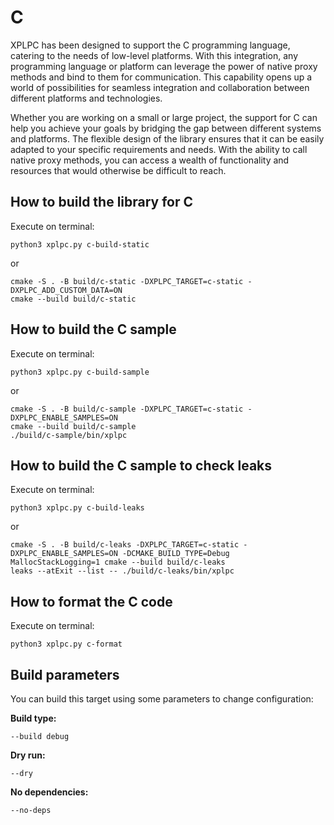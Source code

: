 # C

XPLPC has been designed to support the C programming language, catering to the needs of low-level platforms. With this integration, any programming language or platform can leverage the power of native proxy methods and bind to them for communication. This capability opens up a world of possibilities for seamless integration and collaboration between different platforms and technologies.

Whether you are working on a small or large project, the support for C can help you achieve your goals by bridging the gap between different systems and platforms. The flexible design of the library ensures that it can be easily adapted to your specific requirements and needs. With the ability to call native proxy methods, you can access a wealth of functionality and resources that would otherwise be difficult to reach.

## How to build the library for C

Execute on terminal:

    python3 xplpc.py c-build-static

or

    cmake -S . -B build/c-static -DXPLPC_TARGET=c-static -DXPLPC_ADD_CUSTOM_DATA=ON
    cmake --build build/c-static

## How to build the C sample

Execute on terminal:

    python3 xplpc.py c-build-sample

or

    cmake -S . -B build/c-sample -DXPLPC_TARGET=c-static -DXPLPC_ENABLE_SAMPLES=ON
    cmake --build build/c-sample
    ./build/c-sample/bin/xplpc

## How to build the C sample to check leaks

Execute on terminal:

    python3 xplpc.py c-build-leaks

or

    cmake -S . -B build/c-leaks -DXPLPC_TARGET=c-static -DXPLPC_ENABLE_SAMPLES=ON -DCMAKE_BUILD_TYPE=Debug
    MallocStackLogging=1 cmake --build build/c-leaks
    leaks --atExit --list -- ./build/c-leaks/bin/xplpc

## How to format the C code

Execute on terminal:

    python3 xplpc.py c-format

## Build parameters

You can build this target using some parameters to change configuration:

**Build type:**

    --build debug

**Dry run:**

    --dry

**No dependencies:**

    --no-deps
